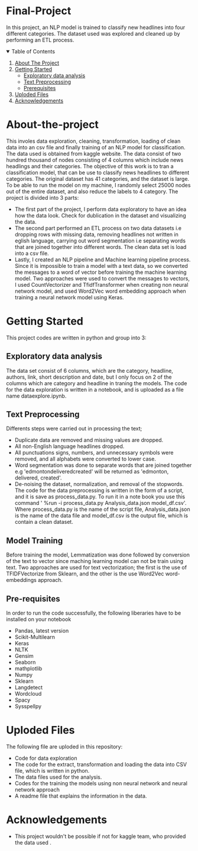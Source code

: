 # Final-Project
In this project, an NLP model is trained to classify new headlines into four different categories. The dataset used was explored and cleaned up by performing an ETL process.

<details open="open">
  <summary>Table of Contents</summary>
  <ol>
    <li>
      <a href="#about-the-project and goal">About The Project</a>
    </li>
    <li>
      <a href="#getting-started">Getting Started</a>
      <ul>
        <li><a href="#Exploratory data analysis">Exploratory data analysis</a></li>
      </ul>
      <ul>
        <li><a href="#Text Preprocessing">Text Preprocessing</a></li>
      </ul>
      <ul>
        <li><a href="#prerequisites">Prerequisites</a></li>
      </ul>
    </li>
    <li><a href="#Uploded Files">Uploded Files</a></li>    
    <li><a href="#acknowledgements">Acknowledgements</a></li>
  </ol>
</details>

# About-the-project
This involes data exploration, cleaning, transformation, loading of clean data into an csv file and finally training of an NLP model for classification.
The data used is obtained from kaggle website. The data consist of two hundred thousand of nodes consisting of 4 columns which include news headlings and their categories.
The objective of this work is to tran a classification model, that can be use to classify news headlines to different categories. The original dataset has 41 categories, and the dataset is large. To be able to run the model on my machine, I randomly select 25000 nodes out of the entire dataset, and also reduce the labels to 4 category.
The project is divided into 3 parts:
* The first part of the project, I perform data exploratory to have an idea how the data look. Check for dublication in the dataset and visualizing the data. 
* The second part performed an ETL process on two data datasets i.e dropping rows with missing data, removing headlines not written in eglish language, carrying out word segmentation i.e separating words that are joined together into different words. The clean data set is load into a csv file.
* Lastly, I created an NLP pipeline and Machine learning pipeline process. Since it is impossible to train a model with a text data, so we converted the messages to a word of vector before training the machine learning model. Two approaches were used to convert the messages to vectors, I used CountVectorizer and TfidfTransformer when creating non neural network model, and used Word2Vec word embedding approach when training a neural network model using Keras.
# Getting Started
This project codes are written  in python and group into 3:
## Exploratory data analysis
The data set consist of 6 columns, which are the category, headline, authors, link, short description and date, but I only focus on 2 of the columns which are category and headline in traning the models. The code for the data exploration is written in a notebook, and is uploaded as a file name dataexplore.ipynb.
## Text Preprocessing
Differents steps were carried out in processing the text; 
* Duplicate data are removed and missing values are dropped.
* All non-English language headlines dropped.
* All punctuations signs, numbers, and unnecessary symbols were removed, and all alphabets were converted to lower case.
* Word segmentation was done to separate words that are joined together e.g 'edmontondeliveredcreated' will be returned as 'edmonton, delivered, created'.
* De-noising the dataset, normalization, and removal of the stopwords.
The code for the data preprocessing is written in the form of a script, and it is save as process_data.py. To run it in a note book you use this command ' %run -i process_data.py Analysis_data.json model_df.csv'. Where process_data.py is the name of the script file, Analysis_data.json is the name of the data file and model_df.csv is the output file, which is contain a clean dataset.
## Model Training
Before training the model, Lemmatization was done followed by conversion of the text to vector since maching learning model can not be train using text. Two approaches are used for text vectorization; the first is the use of TFIDFVectorize from Sklearn, and the other is the use Word2Vec word- embeddings approach.


## Pre-requisites
In order to run the code successfully, the following liberaries have to be installed on your notebook
* Pandas, latest version
* Scikit-Multilearn
* Keras
* NLTK
* Gensim
* Seaborn
* mathplotlib
* Numpy
* Sklearn
* Langdetect
* Wordcloud
* Spacy
* Sysspellpy

# Uploded Files
The following file are uploded in this repository:
* Code for data exploration
* The code for the extract, transformation and loading the data into CSV file, which is written in python.
* The data files used for the analysis.
* Codes for the training the models using non neural network and neural network approach
* A readme file that explains the information in the data.


# Acknowledgements
* This project wouldn't be possible if not for kaggle team, who provided the data used .

